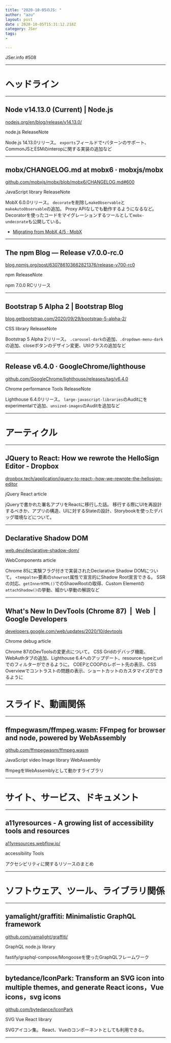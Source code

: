 ```yaml
---
title: "2020-10-05のJS: "
author: "azu"
layout: post
date : 2020-10-05T15:31:12.218Z
category: JSer
tags:
-

---
```


JSer.info #508

----

<h1 class="site-genre">ヘッドライン</h1>

----

## Node v14.13.0 (Current) | Node.js
[nodejs.org/en/blog/release/v14.13.0/](https://nodejs.org/en/blog/release/v14.13.0/ "Node v14.13.0 (Current) | Node.js")
<p class="jser-tags jser-tag-icon"><span class="jser-tag">node.js</span> <span class="jser-tag">ReleaseNote</span></p>

Node.js 14.13.0リリース。
`exports`フィールドで`*`パターンのサポート、CommonJSとESMのinteropに関する実装の追加など


----

## mobx/CHANGELOG.md at mobx6 · mobxjs/mobx
[github.com/mobxjs/mobx/blob/mobx6/CHANGELOG.md#600](https://github.com/mobxjs/mobx/blob/mobx6/CHANGELOG.md#600 "mobx/CHANGELOG.md at mobx6 · mobxjs/mobx")
<p class="jser-tags jser-tag-icon"><span class="jser-tag">JavaScript</span> <span class="jser-tag">library</span> <span class="jser-tag">ReleaseNote</span></p>

MobX 6.0.0リリース。
`decorate`を削除し`makeObservable`と`makeAutoObservable`の追加。
Proxy APIなしでも動作するようになるなど。
Decoratorを使ったコードをマイグレーションするツールとして`mobx-undecorate`も公開している。

- [Migrating from MobX 4/5 · MobX](https://mobx.js.org/migrating-from-4-or-5.html#migrating-from-mobx-45- "Migrating from MobX 4/5 · MobX")

----

## The npm Blog — Release v7.0.0-rc.0
[blog.npmjs.org/post/630786103662821376/release-v700-rc0](https://blog.npmjs.org/post/630786103662821376/release-v700-rc0 "The npm Blog — Release v7.0.0-rc.0")
<p class="jser-tags jser-tag-icon"><span class="jser-tag">npm</span> <span class="jser-tag">ReleaseNote</span></p>

npm 7.0.0 RCリリース


----

## Bootstrap 5 Alpha 2 | Bootstrap Blog
[blog.getbootstrap.com/2020/09/29/bootstrap-5-alpha-2/](https://blog.getbootstrap.com/2020/09/29/bootstrap-5-alpha-2/ "Bootstrap 5 Alpha 2 | Bootstrap Blog")
<p class="jser-tags jser-tag-icon"><span class="jser-tag">CSS</span> <span class="jser-tag">library</span> <span class="jser-tag">ReleaseNote</span></p>

Bootstrap 5 Alpha 2リリース。
`.carousel-dark`の追加、`.dropdown-menu-dark`の追加、closeボタンのデザイン変更、Utilクラスの追加など


----

## Release v6.4.0 · GoogleChrome/lighthouse
[github.com/GoogleChrome/lighthouse/releases/tag/v6.4.0](https://github.com/GoogleChrome/lighthouse/releases/tag/v6.4.0 "Release v6.4.0 · GoogleChrome/lighthouse")
<p class="jser-tags jser-tag-icon"><span class="jser-tag">Chrome</span> <span class="jser-tag">performance</span> <span class="jser-tag">Tools</span> <span class="jser-tag">ReleaseNote</span></p>

Lighthouse 6.4.0リリース。
`large-javascript-libraries`のAuditにをexperimentalで追加、`unsized-images`のAuditを追加など


----
<h1 class="site-genre">アーティクル</h1>

----

## JQuery to React: How we rewrote the HelloSign Editor - Dropbox
[dropbox.tech/application/jquery-to-react--how-we-rewrote-the-hellosign-editor](https://dropbox.tech/application/jquery-to-react--how-we-rewrote-the-hellosign-editor "JQuery to React: How we rewrote the HelloSign Editor - Dropbox")
<p class="jser-tags jser-tag-icon"><span class="jser-tag">jQuery</span> <span class="jser-tag">React</span> <span class="jser-tag">article</span></p>

jQueryで書かれた署名アプリをReactに移行した話。
移行する際にUIを再設計するべきか、アプリの構造、UIに対するStateの設計、Storybookを使ったデバッグ環境などについて。


----

## Declarative Shadow DOM
[web.dev/declarative-shadow-dom/](https://web.dev/declarative-shadow-dom/ "Declarative Shadow DOM")
<p class="jser-tags jser-tag-icon"><span class="jser-tag">WebComponents</span> <span class="jser-tag">article</span></p>

Chrome 85に実験フラグ付きで実装されたDeclarative Shadow DOMについて。
`<tempalte>`要素の`showroot`属性で宣言的にShadow Root宣言できる。
SSRの対応、`getInnerHTML()`でのShaowRootの取得、Custom Elementの`attachShadow()`の挙動、細かい挙動の解説など


----

## What's New In DevTools (Chrome 87)  |  Web  |  Google Developers
[developers.google.com/web/updates/2020/10/devtools](https://developers.google.com/web/updates/2020/10/devtools "What's New In DevTools (Chrome 87)  |  Web  |  Google Developers")
<p class="jser-tags jser-tag-icon"><span class="jser-tag">Chrome</span> <span class="jser-tag">debug</span> <span class="jser-tag">article</span></p>

Chrome 87のDevToolsの変更点について。
CSS Gridのデバッグ機能、WebAuthタブの追加、Lighthouse 6.4へのアップデート、resource-typeとurlでのフィルターができるように。
COEPとCOOPのレポート先の表示、CSS Overviewでコントラストの問題の表示、ショートカットのカスタマイズができるように


----
<h1 class="site-genre">スライド、動画関係</h1>

----

## ffmpegwasm/ffmpeg.wasm: FFmpeg for browser and node, powered by WebAssembly
[github.com/ffmpegwasm/ffmpeg.wasm](https://github.com/ffmpegwasm/ffmpeg.wasm "ffmpegwasm/ffmpeg.wasm: FFmpeg for browser and node, powered by WebAssembly")
<p class="jser-tags jser-tag-icon"><span class="jser-tag">JavaScript</span> <span class="jser-tag">video</span> <span class="jser-tag">Image</span> <span class="jser-tag">library</span> <span class="jser-tag">WebAssembly</span></p>

ffmpegをWebAssemblyとして動かすライブラリ


----
<h1 class="site-genre">サイト、サービス、ドキュメント</h1>

----

## a11yresources - A growing list of accessibility tools and resources
[a11yresources.webflow.io/](https://a11yresources.webflow.io/ "a11yresources - A growing list of accessibility tools and resources")
<p class="jser-tags jser-tag-icon"><span class="jser-tag">accessibility</span> <span class="jser-tag">Tools</span></p>

アクセシビリティに関するリソースのまとめ


----
<h1 class="site-genre">ソフトウェア、ツール、ライブラリ関係</h1>

----

## yamalight/graffiti: Minimalistic GraphQL framework
[github.com/yamalight/graffiti/](https://github.com/yamalight/graffiti/ "yamalight/graffiti: Minimalistic GraphQL framework")
<p class="jser-tags jser-tag-icon"><span class="jser-tag">GraphQL</span> <span class="jser-tag">node.js</span> <span class="jser-tag">library</span></p>

fastify/graphql-compose/Mongooseを使ったGraphQLフレームワーク


----

## bytedance/IconPark: Transform an SVG icon into multiple themes, and generate React icons，Vue icons，svg icons
[github.com/bytedance/IconPark](https://github.com/bytedance/IconPark "bytedance/IconPark: Transform an SVG icon into multiple themes, and generate React icons，Vue icons，svg icons")
<p class="jser-tags jser-tag-icon"><span class="jser-tag">SVG</span> <span class="jser-tag">Vue</span> <span class="jser-tag">React</span> <span class="jser-tag">library</span></p>

SVGアイコン集。
React、Vueのコンポーネントとしても利用できる。


----
